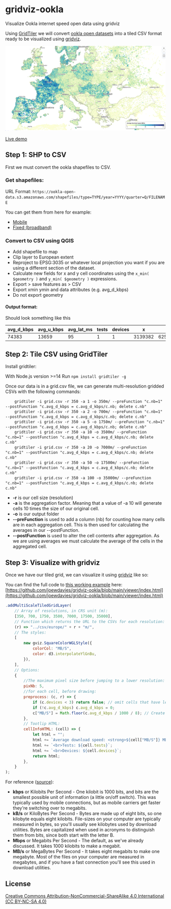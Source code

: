 # gridviz-ookla

Visualize Ookla internet speed open data using gridviz

Using [GridTiler](https://github.com/eurostat/gridtiler) we will convert [ookla open datasets](https://github.com/teamookla/ookla-open-data) into a tiled CSV format ready to be visualized using [gridviz](https://github.com/eurostat/gridviz).

<a  href="https://joewdavies.github.io/gridviz-ookla/viewer/" target="_blank"><img src="./preview.png"></img></a>

[Live demo](https://joewdavies.github.io/gridviz-ookla/viewer/)

## Step 1: SHP to CSV

First we must convert the ookla shapefiles to CSV.

### Get shapefiles:

URL Format: `https://ookla-open-data.s3.amazonaws.com/shapefiles/type=TYPE/year=YYYY/quarter=Q/FILENAME`

You can get them from here for example:

- [Mobile](https://ookla-open-data.s3.amazonaws.com/shapefiles/performance/type=mobile/year=2023/quarter=3/2023-07-01_performance_mobile_tiles.zip)
- [Fixed (broadband)](https://ookla-open-data.s3.amazonaws.com/shapefiles/performance/type=fixed/year=2023/quarter=3/2023-07-01_performance_fixed_tiles.zip)

### Convert to CSV using QGIS

- Add shapefile to map
- Clip layer to European extent
- Reproject to EPSG:3035 or whatever local projection you want if you are using a different section of the dataset.
- Calculate new fields for x and y cell coordinates using the `x_min( $geometry )` and `y_min( $geometry )` expressions.
- Export > save features as > CSV
- Export xmin ymin and data attributes (e.g. avg_d_kbps)
- Do not export geometry

#### Output format:

Should look something like this

| avg_d_kbps | avg_u_kbps | avg_lat_ms | tests | devices | x       | y       |
| ---------- | ---------- | ---------- | ----- | ------- | ------- | ------- |
| 74383      | 13659      | 95         | 1     | 1       | 3139382 | 6251612 |

## Step 2: Tile CSV using GridTiler

Install gridtiler:

With Node.js version >=14
Run `npm install gridtiler -g`

Once our data is in a grid.csv file, we can generate multi-resolution gridded CSVs with the following commands:

```
    gridtiler -i grid.csv -r 350 -a 1 -o 350m/ --preFunction "c.nb=1" --postFunction "c.avg_d_kbps = c.avg_d_kbps/c.nb; delete c.nb"
    gridtiler -i grid.csv -r 350 -a 2 -o 700m/ --preFunction "c.nb=1" --postFunction "c.avg_d_kbps = c.avg_d_kbps/c.nb; delete c.nb"
    gridtiler -i grid.csv -r 350 -a 5 -o 1750m/ --preFunction "c.nb=1" --postFunction "c.avg_d_kbps = c.avg_d_kbps/c.nb; delete c.nb"
    gridtiler -i grid.csv -r 350 -a 10 -o 3500m/ --preFunction "c.nb=1" --postFunction "c.avg_d_kbps = c.avg_d_kbps/c.nb; delete c.nb"
    gridtiler -i grid.csv -r 350 -a 20 -o 7000m/ --preFunction "c.nb=1" --postFunction "c.avg_d_kbps = c.avg_d_kbps/c.nb; delete c.nb"
    gridtiler -i grid.csv -r 350 -a 50 -o 17500m/ --preFunction "c.nb=1" --postFunction "c.avg_d_kbps = c.avg_d_kbps/c.nb; delete c.nb"
    gridtiler -i grid.csv -r 350 -a 100 -o 35000m/ --preFunction "c.nb=1" --postFunction "c.avg_d_kbps = c.avg_d_kbps/c.nb; delete c.nb"
```

- **-r** is our cell size (resolution)
- **-a** is the aggregation factor. Meaning that a value of -a 10 will generate cells 10 times the size of our original cell.
- **-o** is our output folder
- **--preFunction** is used to add a column (nb) for counting how many cells are in each aggregation cell. This is then used for calculating the averages in our --postFunction.
- **--postFunction** is used to alter the cell contents after aggregation. As we are using averages we must calculate the average of the cells in the aggregated cell.

## Step 3: Visualize with gridviz

Once we have our tiled grid, we can visualize it using [gridviz](https://github.com/eurostat/gridviz) like so:

You can find the full code to [this working example](https://joewdavies.github.io/gridviz-ookla/viewer/) here: [https://github.com/joewdavies/gridviz-ookla/blob/main/viewer/index.html](https://github.com/joewdavies/gridviz-ookla/blob/main/viewer/index.html)

```javascript
.addMultiScaleTiledGridLayer(
    // Array of resolutions, in CRS unit (m):
    [350, 700, 1750, 3500, 7000, 17500, 35000],
    // Function which returns the URL to the CSVs for each resolution:
    (r) => "../csv/europe/" + r + "m/",
    // The styles:
    [
        new gviz.SquareColorWGLStyle({
            colorCol: "MB/S",
            color: d3.interpolateYlGnBu,
        }),
    ],
    // Options:
    {
        //The maximum pixel size before jumping to a lower resolution:
        pixNb: 5,
        //for each cell, before drawing:
        preprocess: (c, r) => {
            if (c.devices < 3) return false; // omit cells that have less than 3 devices tested
            if (!c.avg_d_kbps) c.avg_d_kbps = 0;
            c["MB/S"] = Math.floor(c.avg_d_kbps / 1000 / 8); // Create new field for MB/s. There are 8 megabits in a megabyte.
        },
        // Tootlip HTML:
        cellInfoHTML: (cell) => {
            let html = "";
            html += `Average download speed: <strong>${cell["MB/S"]} MB/S</strong>`;
            html += `<br>Tests: ${cell.tests}`;
            html += `<br>Devices: ${cell.devices}`;
            return html;
        },
    }
);
```

For reference ([source](https://github.com/teamookla/ookla-open-data)):

- **kbps** or Kilobits Per Second - One kilobit is 1000 bits, and bits are the smallest possible unit of information (a little on/off switch). This was typically used by mobile connections, but as mobile carriers get faster they're switching over to megabits.
- **kB/s** or KiloBytes Per Second - Bytes are made up of eight bits, so one kilobyte equals eight kilobits. File-sizes on your computer are typically measured in bytes, so you'll usually see kilobytes used by download utilities. Bytes are capitalized when used in acronyms to distinguish them from bits, since both start with the letter B.
- **Mbps** or Megabits Per Second - The default, as we've already discussed. It takes 1000 kilobits to make a megabit.
- **MB/s** or MegaBytes Per Second - It takes eight megabits to make one megabyte. Most of the files on your computer are measured in megabytes, and if you have a fast connection you'll see this used in download utilities.

## License

[Creative Commons Attribution-NonCommercial-ShareAlike 4.0 International (CC BY-NC-SA 4.0)](https://creativecommons.org/licenses/by-nc-sa/4.0/)
